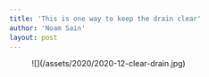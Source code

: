 ```yaml
---
title: 'This is one way to keep the drain clear'
author: 'Noam Sain'
layout: post
---
```


<figure class="wp-block-image size-large is-style-default">![](/assets/2020/2020-12-clear-drain.jpg)</figure>